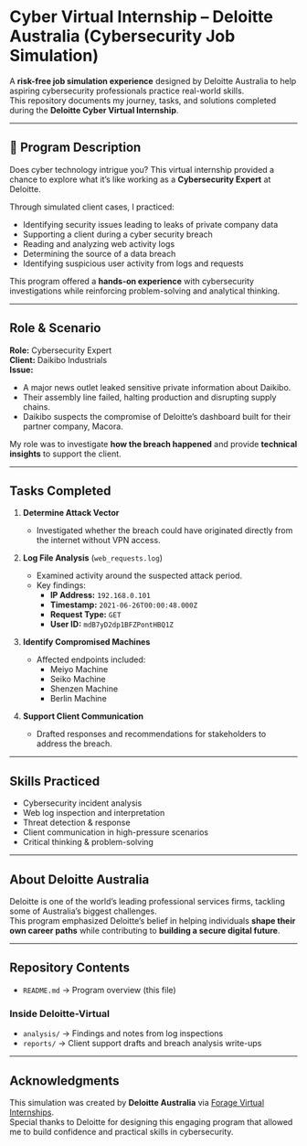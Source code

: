 # Cyber Virtual Internship – Deloitte Australia (Cybersecurity Job Simulation)

A **risk-free job simulation experience** designed by Deloitte Australia to help aspiring cybersecurity professionals practice real-world skills.  
This repository documents my journey, tasks, and solutions completed during the **Deloitte Cyber Virtual Internship**.

---

## 📌 Program Description
Does cyber technology intrigue you? This virtual internship provided a chance to explore what it’s like working as a **Cybersecurity Expert** at Deloitte.  

Through simulated client cases, I practiced:
- Identifying security issues leading to leaks of private company data  
- Supporting a client during a cyber security breach  
- Reading and analyzing web activity logs  
- Determining the source of a data breach  
- Identifying suspicious user activity from logs and requests  

This program offered a **hands-on experience** with cybersecurity investigations while reinforcing problem-solving and analytical thinking.

---

## Role & Scenario

**Role:** Cybersecurity Expert  
**Client:** Daikibo Industrials  
**Issue:**  
- A major news outlet leaked sensitive private information about Daikibo.  
- Their assembly line failed, halting production and disrupting supply chains.  
- Daikibo suspects the compromise of Deloitte’s dashboard built for their partner company, Macora.  

My role was to investigate **how the breach happened** and provide **technical insights** to support the client.

---

## Tasks Completed

1. **Determine Attack Vector**  
   - Investigated whether the breach could have originated directly from the internet without VPN access.  

2. **Log File Analysis** (`web_requests.log`)  
   - Examined activity around the suspected attack period.  
   - Key findings:  
     - **IP Address:** `192.168.0.101`  
     - **Timestamp:** `2021-06-26T00:00:48.000Z`  
     - **Request Type:** `GET`  
     - **User ID:** `mdB7yD2dp1BFZPontHBQ1Z`  

3. **Identify Compromised Machines**  
   - Affected endpoints included:  
     - Meiyo Machine  
     - Seiko Machine  
     - Shenzen Machine  
     - Berlin Machine  

4. **Support Client Communication**  
   - Drafted responses and recommendations for stakeholders to address the breach.  

---

## Skills Practiced
- Cybersecurity incident analysis  
- Web log inspection and interpretation  
- Threat detection & response  
- Client communication in high-pressure scenarios  
- Critical thinking & problem-solving  

---

## About Deloitte Australia
Deloitte is one of the world’s leading professional services firms, tackling some of Australia’s biggest challenges.  
This program emphasized Deloitte’s belief in helping individuals **shape their own career paths** while contributing to **building a secure digital future**.

---

## Repository Contents
- `README.md` → Program overview (this file)

### Inside Deloitte-Virtual
- `analysis/` → Findings and notes from log inspections  
- `reports/` → Client support drafts and breach analysis write-ups

---

## Acknowledgments
This simulation was created by **Deloitte Australia** via [Forage Virtual Internships](https://www.theforage.com/).  
Special thanks to Deloitte for designing this engaging program that allowed me to build confidence and practical skills in cybersecurity.  

